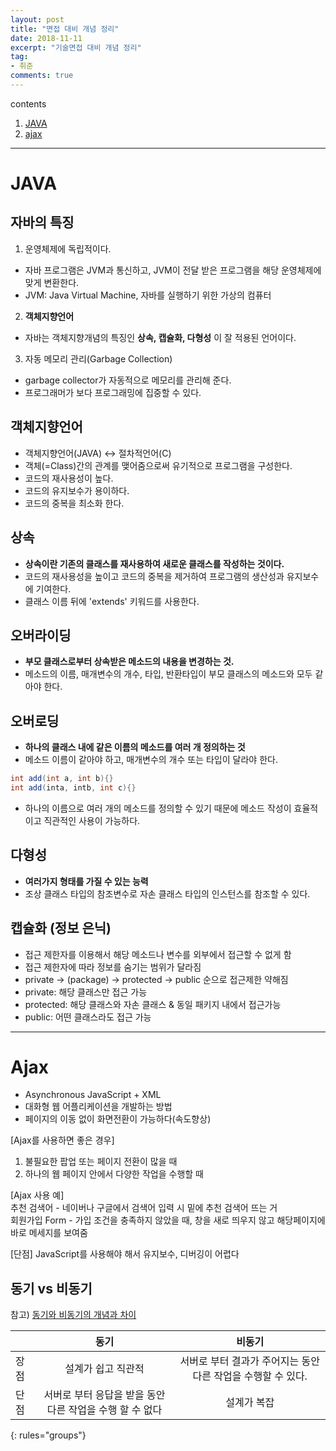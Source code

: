 ```yaml
---
layout: post
title: "면접 대비 개념 정리"
date: 2018-11-11
excerpt: "기술면접 대비 개념 정리"
tag:
- 취준
comments: true
---
```


contents
1. [JAVA](#java)
2. [ajax](#ajax)

- - -

# JAVA

## 자바의 특징
1. 운영체제에 독립적이다.
  - 자바 프로그램은 JVM과 통신하고, JVM이 전달 받은 프로그램을 해당 운영체제에 맞게 변환한다.  
  - JVM: Java Virtual Machine, 자바를 실행하기 위한 가상의 컴퓨터
2. __객체지향언어__
  - 자바는 객체지향개념의 특징인 __상속, 캡슐화, 다형성__ 이 잘 적용된 언어이다.
3. 자동 메모리 관리(Garbage Collection)
  - garbage collector가 자동적으로 메모리를 관리해 준다.
  - 프로그래머가 보다 프로그래밍에 집중할 수 있다.  

## 객체지향언어
- 객체지향언어(JAVA) ↔ 절차적언어(C)
- <hly>객체(=Class)간의 관계를 맺어줌으로써 유기적으로 프로그램을 구성한다.</hly>
- <hlr>코드의 재사용성이 높다.</hlr>
- <hlr>코드의 유지보수가 용이하다.</hlr>
- <hlr>코드의 중복을 최소화 한다.</hlr>

## 상속
- __상속이란 기존의 클래스를 재사용하여 새로운 클래스를 작성하는 것이다.__
- 코드의 재사용성을 높이고 코드의 중복을 제거하여 프로그램의 생산성과 유지보수에 기여한다.
- 클래스 이름 뒤에 'extends' 키워드를 사용한다.

## 오버라이딩
- __부모 클래스로부터 상속받은 메소드의 내용을 변경하는 것.__
- 메소드의 이름, 매개변수의 개수, 타입, 반환타입이 부모 클래스의 메소드와 모두 같아야 한다.

## 오버로딩
- __하나의 클래스 내에 같은 이름의 메소드를 여러 개 정의하는 것__
- 메소드 이름이 같아야 하고, 매개변수의 개수 또는 타입이 달라야 한다.
~~~java
int add(int a, int b){}
int add(inta, intb, int c){}
~~~
- 하나의 이름으로 여러 개의 메소드를 정의할 수 있기 때문에 메소드 작성이 효율적이고 직관적인 사용이 가능하다.

## 다형성
- __여러가지 형태를 가질 수 있는 능력__
- 조상 클래스 타입의 참조변수로 자손 클래스 타입의 인스턴스를 참조할 수 있다.

## 캡슐화 (정보 은닉)
- 접근 제한자를 이용해서 해당 메소드나 변수를 외부에서 접근할 수 없게 함
- 접근 제한자에 따라 정보를 숨기는 범위가 달라짐
- private → (package) → protected → public 순으로 접근제한 약해짐
- private: 해당 클래스만 접근 가능
- protected: 해당 클래스와 자손 클래스 & 동일 패키지 내에서 접근가능
- public: 어떤 클래스라도 접근 가능


- - -

# Ajax

- Asynchronous JavaScript + XML
- 대화형 웹 어플리케이션을 개발하는 방법
- 페이지의 이동 없이 화면전환이 가능하다(속도향상)

[Ajax를 사용하면 좋은 경우]  
1. 불필요한 팝업 또는 페이지 전환이 많을 때  
2. 하나의 웹 페이지 안에서 다양한 작업을 수행할 때  

[Ajax 사용 예]  
추천 검색어 - 네이버나 구글에서 검색어 입력 시 밑에 추천 검색어 뜨는 거  
회원가입 Form - 가입 조건을 충족하지 않았을 때, 창을 새로 띄우지 않고 해당페이지에 바로 메세지를 보여줌  

[단점]
JavaScript를 사용해야 해서 유지보수, 디버깅이 어렵다  

## 동기 vs 비동기
참고) [동기와 비동기의 개념과 차이](http://private.tistory.com/24)  

|     |   동기  |  비동기  |
|:----|:-------:|:--------:|
|장점 |   설계가 쉽고 직관적  | 서버로 부터 결과가 주어지는 동안 다른 작업을 수행할 수 있다.   |
|단점 | 서버로 부터 응답을 받을 동안 다른 작업을 수행 할 수 없다  | 설계가 복잡 |
{: rules="groups"}  
